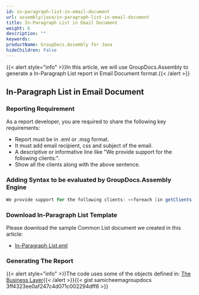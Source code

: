 ```yaml
---
id: in-paragraph-list-in-email-document
url: assembly/java/in-paragraph-list-in-email-document
title: In-Paragraph List in Email Document
weight: 6
description: ""
keywords: 
productName: GroupDocs.Assembly for Java
hideChildren: False
---
```

{{< alert style="info" >}}In this article, we will use GroupDocs.Assembly to generate a In-Paragraph List report in Email Document format.{{< /alert >}}

## In-Paragraph List in Email Document

### Reporting Requirement

As a report developer, you are required to share the following key requirements:

*   Report must be in .eml or .msg format.
*   It must add email recipient, css and subject of the email.
*   A descriptive or informative line like "We provide support for the following clients:".
*   Show all the clients along with the above sentence.

### Adding Syntax to be evaluated by GroupDocs.Assembly Engine

```java
We provide support for the following clients: <<foreach [in getClients()]>><<[indexOf() != 0 ? ", " : ""]>><<[getName()]>><</foreach>>
```

### Download In-Paragraph List Template

Please download the sample Common List document we created in this article:

*   [In-Paragraph List.eml](https://raw.githubusercontent.com/groupdocs-assembly/GroupDocs.Assembly-for-Java/master/Examples/GroupDocs.Assembly.Examples.Java/Data/Storage/Email%20Templates/Bulleted%20List.eml?raw=true)

### Generating The Report

{{< alert style="info" >}}The code uses some of the objects defined in: [The Business Layer](https://docs.groupdocs.com/assembly/java/the-business-layer/){{< /alert >}}{{< gist samicheemagroupdocs 3ff4323ee0af247c4d071c002294dff6 >}}
